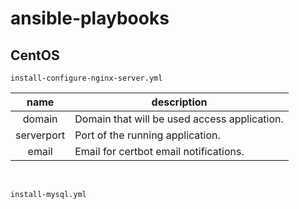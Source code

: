 # ansible-playbooks


## CentOS

`install-configure-nginx-server.yml`

|  name |  description |
|:-:|---|
| domain | Domain that will be used access application. |
| serverport | Port of the running application. |
| email | Email for certbot email notifications. |

<br>

`install-mysql.yml`